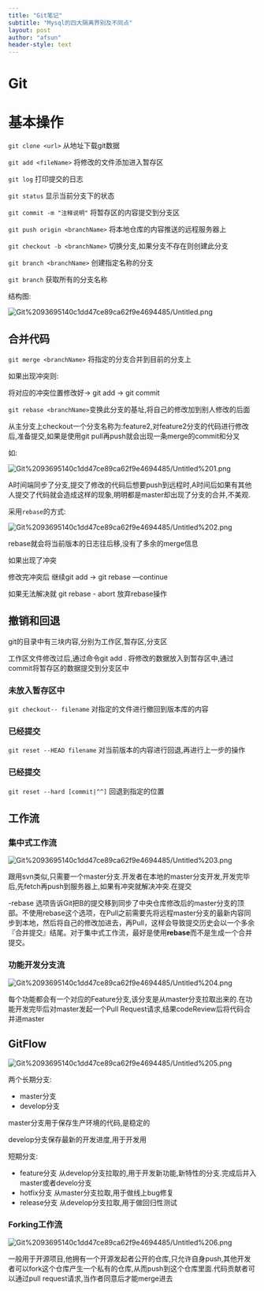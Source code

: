 ```yaml
---
title: "Git笔记"
subtitle: "Mysql的四大隔离界别及不同点"
layout: post
author: "afsun"
header-style: text
---
```

# Git

# 基本操作

`git clone <url>`      从地址下载git数据

`git add <fileName>`  将修改的文件添加进入暂存区

`git log` 打印提交的日志

`git status` 显示当前分支下的状态

`git commit -m "注释说明"`  将暂存区的内容提交到分支区

`git push origin <branchName>` 将本地仓库的内容推送的远程服务器上

`git checkout -b <branchName>`  切换分支,如果分支不存在则创建此分支

`git branch <branchName>` 创建指定名称的分支

`git branch`   获取所有的分支名称

结构图:

![Git%2093695140c1dd47ce89ca62f9e4694485/Untitled.png](http://tuchuansun.oss-cn-hangzhou.aliyuncs.com/typora/202005/09/134500-46636.png)

## 合并代码

`git merge <branchName>` 将指定的分支合并到目前的分支上

如果出现冲突则:

将对应的冲突位置修改好→ git add → git commit 

`git rebase <branchName>`变换此分支的基址,将自己的修改加到别人修改的后面

从主分支上checkout一个分支名称为:feature2,对feature2分支的代码进行修改后,准备提交,如果是使用git pull再push就会出现一条merge的commit和分叉

如:

![Git%2093695140c1dd47ce89ca62f9e4694485/Untitled%201.png](http://tuchuansun.oss-cn-hangzhou.aliyuncs.com/typora/202005/09/134535-791734.png)

A时间端同步了分支,提交了修改的代码后想要push到远程时,A时间后如果有其他人提交了代码就会造成这样的现象,明明都是master却出现了分支的合并,不美观.

采用`rebase`的方式:

![Git%2093695140c1dd47ce89ca62f9e4694485/Untitled%202.png](http://tuchuansun.oss-cn-hangzhou.aliyuncs.com/typora/202005/09/134535-995958.png)

rebase就会将当前版本的日志往后移,没有了多余的merge信息

如果出现了冲突

修改完冲突后 继续git add → git rebase —continue

如果无法解决就 git rebase - abort 放弃rebase操作

## 撤销和回退

git的目录中有三块内容,分别为工作区,暂存区,分支区

工作区文件修改过后,通过命令git add . 将修改的数据放入到暂存区中,通过commit将暂存区的数据提交到分支区中

### 未放入暂存区中

`git checkout-- filename` 对指定的文件进行撤回到版本库的内容

### 已经提交

`git reset --HEAD filename` 对当前版本的内容进行回退,再进行上一步的操作

### 已经提交

`git reset --hard [commit|^^]` 回退到指定的位置

## 工作流

### 集中式工作流
![Git%2093695140c1dd47ce89ca62f9e4694485/Untitled%203.png](http://tuchuansun.oss-cn-hangzhou.aliyuncs.com/typora/202005/09/134609-64281.png)

跟用svn类似,只需要一个master分支.开发者在本地的master分支开发,开发完毕后,先fetch再push到服务器上,如果有冲突就解决冲突.在提交

-rebase 选项告诉Git把B的提交移到同步了中央仓库修改后的master分支的顶部。不使用rebase这个选项，在Pull之前需要先将远程master分支的最新内容同步到本地，然后将自己的修改加进去，再Pull，这样会导致提交历史会以一个多余『合并提交』结尾。对于集中式工作流，最好是使用**rebase**而不是生成一个合并提交。

### 功能开发分支流

 

![Git%2093695140c1dd47ce89ca62f9e4694485/Untitled%204.png](http://tuchuansun.oss-cn-hangzhou.aliyuncs.com/typora/202005/09/134647-572258.png)

每个功能都会有一个对应的Feature分支,该分支是从master分支拉取出来的.在功能开发完毕后对master发起一个Pull Request请求,结果codeReview后将代码合并进master

## GitFlow

![Git%2093695140c1dd47ce89ca62f9e4694485/Untitled%205.png](http://tuchuansun.oss-cn-hangzhou.aliyuncs.com/typora/202005/09/134654-970186.png)

两个长期分支:

- master分支
- develop分支

master分支用于保存生产环境的代码,是稳定的

develop分支保存最新的开发进度,用于开发用

短期分支:

- feature分支  从develop分支拉取的,用于开发新功能,新特性的分支.完成后并入master或者develo分支
- hotfix分支  从master分支拉取,用于做线上bug修复
- release分支 从develop分支拉取,用于做回归性测试

### Forking工作流

![Git%2093695140c1dd47ce89ca62f9e4694485/Untitled%206.png](http://tuchuansun.oss-cn-hangzhou.aliyuncs.com/typora/202005/09/134721-888761.png)

一般用于开源项目,他拥有一个开源发起者公开的仓库,只允许自身push,其他开发者可以fork这个仓库产生一个私有的仓库,从而push到这个仓库里面.代码贡献者可以通过pull request请求,当作者同意后才能merge进去